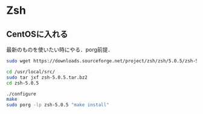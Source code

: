 # Zsh

## CentOSに入れる

最新のものを使いたい時にやる．porg前提．

```sh
sudo wget https://downloads.sourceforge.net/project/zsh/zsh/5.0.5/zsh-5.0.5.tar.bz2 -P /usr/local/src/

cd /usr/local/src/
sudo tar jxf zsh-5.0.5.tar.bz2
cd zsh-5.0.5

./configure
make
sudo porg -lp zsh-5.0.5 "make install" 
```